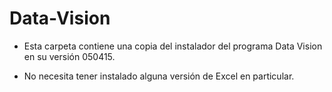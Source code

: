 ﻿# Data-Vision

- Esta carpeta contiene una copia del instalador del programa Data Vision en su versión 050415.

- No necesita tener instalado alguna versión de Excel en particular.
